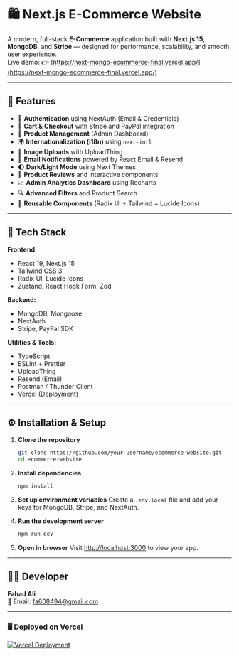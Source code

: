 # 🛍️ Next.js E-Commerce Website

A modern, full-stack **E-Commerce** application built with **Next.js 15**, **MongoDB**, and **Stripe** — designed for performance, scalability, and smooth user experience.  
Live demo: 👉 [https://next-mongo-ecommerce-final.vercel.app/](https://next-mongo-ecommerce-final.vercel.app/)

---

## 🚀 Features

- 🔐 **Authentication** using NextAuth (Email & Credentials)
- 🛒 **Cart & Checkout** with Stripe and PayPal integration
- 🏬 **Product Management** (Admin Dashboard)
- 🌍 **Internationalization (i18n)** using `next-intl`
- 📸 **Image Uploads** with UploadThing
- 📧 **Email Notifications** powered by React Email & Resend
- 🌓 **Dark/Light Mode** using Next Themes
- 💬 **Product Reviews** and interactive components
- 📈 **Admin Analytics Dashboard** using Recharts
- 🔍 **Advanced Filters** and Product Search
- 🧩 **Reusable Components** (Radix UI + Tailwind + Lucide Icons)

---

## 🧠 Tech Stack

**Frontend:**

- React 19, Next.js 15
- Tailwind CSS 3
- Radix UI, Lucide Icons
- Zustand, React Hook Form, Zod

**Backend:**

- MongoDB, Mongoose
- NextAuth
- Stripe, PayPal SDK

**Utilities & Tools:**

- TypeScript
- ESLint + Prettier
- UploadThing
- Resend (Email)
- Postman / Thunder Client
- Vercel (Deployment)

---

## ⚙️ Installation & Setup

1. **Clone the repository**

   ```bash
   git clone https://github.com/your-username/ecommerce-website.git
   cd ecommerce-website
   ```

2. **Install dependencies**

   ```bash
   npm install
   ```

3. **Set up environment variables**
   Create a `.env.local` file and add your keys for MongoDB, Stripe, and NextAuth.

4. **Run the development server**

   ```bash
   npm run dev
   ```

5. **Open in browser**
   Visit [http://localhost:3000](http://localhost:3000) to view your app.

---

## 👨‍💻 Developer

**Fahad Ali**  
📧 Email: fa608494@gmail.com

---

### 🖥️ Deployed on Vercel

[![Vercel Deployment](https://vercel.com/button)](https://vercel.com)
